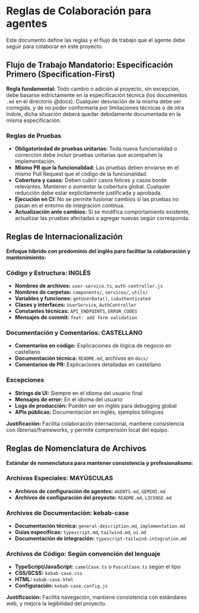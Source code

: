# Reglas de Colaboración para agentes

Este documento define las reglas y el flujo de trabajo que el agente debe seguir para colaborar en este proyecto.

## Flujo de Trabajo Mandatorio: Especificación Primero (Specification-First)

**Regla fundamental:** Todo cambio o adición al proyecto, sin excepción, debe basarse estrictamente en la especificación técnica (los documentos `.md` en el directorio @docs). Cualquier desviación de la misma debe ser corregida, y de no poder conformarla por limitaciones técnicas o de otra índole, dicha situación deberá quedar debidamente documentada en la misma especificación.

### Reglas de Pruebas

- **Obligatoriedad de pruebas unitarias:** Toda nueva funcionalidad o corrección debe incluir pruebas unitarias que acompañen la implementación.
- **Mismo PR que la funcionalidad:** Las pruebas deben enviarse en el mismo Pull Request que el código de la funcionalidad.
- **Cobertura y casos:** Deben cubrir casos felices y casos borde relevantes. Mantener o aumentar la cobertura global. Cualquier reducción debe estar explícitamente justificada y aprobada.
- **Ejecución en CI:** No se permite fusionar cambios si las pruebas no pasan en el entorno de integración continua.
- **Actualización ante cambios:** Si se modifica comportamiento existente, actualizar las pruebas afectadas o agregar nuevas según corresponda.

## Reglas de Internacionalización

**Enfoque híbrido con predominio del inglés para facilitar la colaboración y mantenimiento:**

### Código y Estructura: INGLÉS
- **Nombres de archivos:** `user-service.ts`, `auth-controller.js`
- **Nombres de carpetas:** `components/`, `services/`, `utils/`
- **Variables y funciones:** `getUserData()`, `isAuthenticated`
- **Clases y interfaces:** `UserService`, `AuthController`
- **Constantes técnicas:** `API_ENDPOINTS`, `ERROR_CODES`
- **Mensajes de commit:** `feat: add form validation`

### Documentación y Comentarios: CASTELLANO
- **Comentarios en código:** Explicaciones de lógica de negocio en castellano
- **Documentación técnica:** `README.md`, archivos en `docs/`
- **Comentarios de PR:** Explicaciones detalladas en castellano

### Excepciones
- **Strings de UI:** Siempre en el idioma del usuario final
- **Mensajes de error:** En el idioma del usuario
- **Logs de producción:** Pueden ser en inglés para debugging global
- **APIs públicas:** Documentación en inglés, ejemplos bilingües

**Justificación:** Facilita colaboración internacional, mantiene consistencia con librerías/frameworks, y permite comprensión local del equipo.

## Reglas de Nomenclatura de Archivos

**Estándar de nomenclatura para mantener consistencia y profesionalismo:**

### Archivos Especiales: MAYÚSCULAS
- **Archivos de configuración de agentes:** `AGENTS.md`, `GEMINI.md`
- **Archivos de configuración del proyecto:** `README.md`, `LICENSE.md`

### Archivos de Documentación: kebab-case
- **Documentación técnica:** `general-description.md`, `implementation.md`
- **Guías específicas:** `typescript.md`, `tailwind.md`, `ui.md`
- **Documentación de integración:** `typescript-tailwind-integration.md`

### Archivos de Código: Según convención del lenguaje
- **TypeScript/JavaScript:** `camelCase.ts` o `PascalCase.ts` según el tipo
- **CSS/SCSS:** `kebab-case.css`
- **HTML:** `kebab-case.html`
- **Configuración:** `kebab-case.config.js`

**Justificación:** Facilita navegación, mantiene consistencia con estándares web, y mejora la legibilidad del proyecto.
